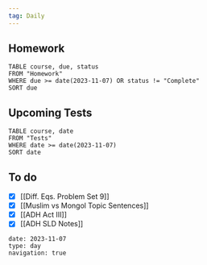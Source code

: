 ```yaml
---
tag: Daily
---
```

## Homework
```dataview
TABLE course, due, status
FROM "Homework" 
WHERE due >= date(2023-11-07) OR status != "Complete"
SORT due
```
## Upcoming Tests
```dataview
TABLE course, date
FROM "Tests" 
WHERE date >= date(2023-11-07)
SORT date
```
## To do
- [x] [[Diff. Eqs. Problem Set 9]]
- [x] [[Muslim vs Mongol Topic Sentences]]
- [x] [[ADH Act III]]
- [x] [[ADH SLD Notes]]

```gEvent
date: 2023-11-07
type: day
navigation: true
```